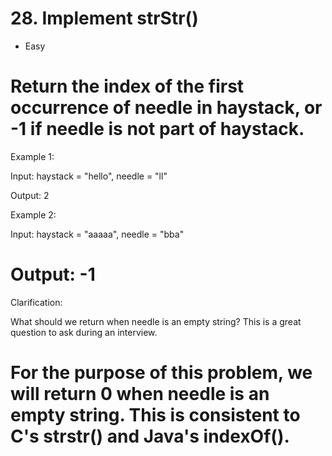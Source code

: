 
# 28. Implement strStr()

* Easy

Return the index of the first occurrence of needle in haystack, or -1 if needle is not part of haystack.
=
Example 1:

Input: haystack = "hello", needle = "ll"

Output: 2

Example 2:

Input: haystack = "aaaaa", needle = "bba"

Output: -1
=

Clarification:

What should we return when needle is an empty string? This is a great question to ask during an interview.

For the purpose of this problem, we will return 0 when needle is an empty string. This is consistent to C's strstr() and Java's indexOf().
=
